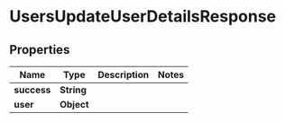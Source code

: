 

# UsersUpdateUserDetailsResponse


## Properties

| Name | Type | Description | Notes |
|------------ | ------------- | ------------- | -------------|
|**success** | **String** |  |  |
|**user** | **Object** |  |  |



